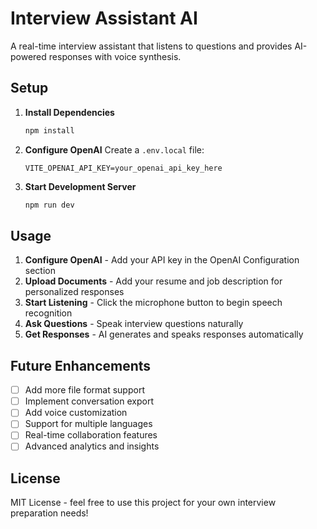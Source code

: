 # Interview Assistant AI 

A real-time interview assistant that listens to questions and provides AI-powered responses with voice synthesis.

##  Setup

1. **Install Dependencies**
   ```bash
   npm install
   ```

2. **Configure OpenAI**
   Create a `.env.local` file:
   ```
   VITE_OPENAI_API_KEY=your_openai_api_key_here
   ```

3. **Start Development Server**
   ```bash
   npm run dev
   ```

## Usage

1. **Configure OpenAI** - Add your API key in the OpenAI Configuration section
2. **Upload Documents** - Add your resume and job description for personalized responses
3. **Start Listening** - Click the microphone button to begin speech recognition
4. **Ask Questions** - Speak interview questions naturally
5. **Get Responses** - AI generates and speaks responses automatically

## Future Enhancements

- [ ] Add more file format support
- [ ] Implement conversation export
- [ ] Add voice customization
- [ ] Support for multiple languages
- [ ] Real-time collaboration features
- [ ] Advanced analytics and insights

## License

MIT License - feel free to use this project for your own interview preparation needs!
